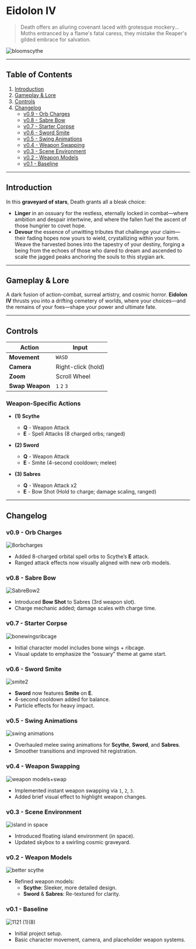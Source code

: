 # Eidolon IV

> Death offers an alluring covenant laced with grotesque mockery...  
> Moths entranced by a flame's fatal caress, they mistake the Reaper's gilded embrace for salvation.

![bloomscythe](https://github.com/user-attachments/assets/242617d9-403b-4d6b-b380-9c3c36c3945c)

---

## Table of Contents

1. [Introduction](#introduction)  
2. [Gameplay & Lore](#gameplay--lore)  
3. [Controls](#controls)  
4. [Changelog](#changelog)  
   - [v0.9 - Orb Charges](#v09---orb-charges)  
   - [v0.8 - Sabre Bow](#v08---sabre-bow)  
   - [v0.7 - Starter Corpse](#v07---starter-corpse)  
   - [v0.6 - Sword Smite](#v06---sword-smite)  
   - [v0.5 - Swing Animations](#v05---swing-animations)  
   - [v0.4 - Weapon Swapping](#v04---weapon-swapping)  
   - [v0.3 - Scene Environment](#v03---scene-environment)  
   - [v0.2 - Weapon Models](#v02---weapon-models)  
   - [v0.1 - Baseline](#v01---baseline)

---

## Introduction

In this **graveyard of stars**, Death grants all a bleak choice:

- **Linger** in an ossuary for the restless, eternally locked in combat—where ambition and despair intertwine, and where the fallen fuel the ascent of those hungrier to covet hope.  
- **Devour** the essence of unwitting tributes that challenge your claim—their fading hopes now yours to wield, crystallizing within your form. Weave the harvested bones into the tapestry of your destiny, forging a being from the echoes of those who dared to dream and ascended to scale the jagged peaks anchoring the souls to this stygian ark.

---

## Gameplay & Lore

A dark fusion of action-combat, surreal artistry, and cosmic horror. **Eidolon IV** thrusts you into a drifting cemetery of worlds, where your choices—and the remains of your foes—shape your power and ultimate fate.

---

## Controls

| Action             | Input                |
|--------------------|----------------------|
| **Movement**       | `WASD`               |
| **Camera**         | Right-click (hold)   |
| **Zoom**           | Scroll Wheel         |
| **Swap Weapon**    | `1` `2` `3`          |

### Weapon-Specific Actions

- **(1) Scythe**  
  - **Q** - Weapon Attack  
  - **E** - Spell Attacks (8 charged orbs; ranged)

- **(2) Sword**  
  - **Q** - Weapon Attack  
  - **E** - Smite (4-second cooldown; melee)

- **(3) Sabres**  
  - **Q** - Weapon Attack x2  
  - **E** - Bow Shot (Hold to charge; damage scaling, ranged)

---

## Changelog

### v0.9 - Orb Charges
![8orbcharges](https://github.com/user-attachments/assets/90c55e1c-8263-4d38-96b0-38ea42274176)

- Added 8-charged orbital spell orbs to Scythe’s **E** attack.
- Ranged attack effects now visually aligned with new orb models.

### v0.8 - Sabre Bow
![SabreBow2](https://github.com/user-attachments/assets/4de5e2c6-ce47-4229-9151-49f68e870600)

- Introduced **Bow Shot** to Sabres (3rd weapon slot).
- Charge mechanic added; damage scales with charge time.

### v0.7 - Starter Corpse
![bonewingsribcage](https://github.com/user-attachments/assets/a82fc47a-7fa0-4026-9fc5-9281ae64d43a)

- Initial character model includes bone wings + ribcage.
- Visual update to emphasize the “ossuary” theme at game start.

### v0.6 - Sword Smite
![smite2](https://github.com/user-attachments/assets/21244e01-d1bd-45fd-a704-53f1261dcafe)

- **Sword** now features **Smite** on **E**.
- 4-second cooldown added for balance.
- Particle effects for heavy impact.

### v0.5 - Swing Animations
![swing animations](https://github.com/user-attachments/assets/a7cea382-d56e-442f-8ef9-c9d9229f9a38)

- Overhauled melee swing animations for **Scythe**, **Sword**, and **Sabres**.
- Smoother transitions and improved hit registration.

### v0.4 - Weapon Swapping
![weapon models+swap](https://github.com/user-attachments/assets/ed580b7c-4e8e-411b-b29e-fe6ae3f4ff36)

- Implemented instant weapon swapping via `1`, `2`, `3`.
- Added brief visual effect to highlight weapon changes.

### v0.3 - Scene Environment
![island in space](https://github.com/user-attachments/assets/59274513-1c79-44ea-ab8b-1e81c81812d8)

- Introduced floating island environment (in space).
- Updated skybox to a swirling cosmic graveyard.

### v0.2 - Weapon Models
![better scythe](https://github.com/user-attachments/assets/974f8599-24f1-45c0-a624-ba313d6ced2b)

- Refined weapon models:
  - **Scythe**: Sleeker, more detailed design.
  - **Sword** & **Sabres**: Re-textured for clarity.

### v0.1 - Baseline
![1121 (1)(8)](https://github.com/user-attachments/assets/9247e7c6-6cd0-4a21-8616-d08d82f591cf)

- Initial project setup.
- Basic character movement, camera, and placeholder weapon systems.
